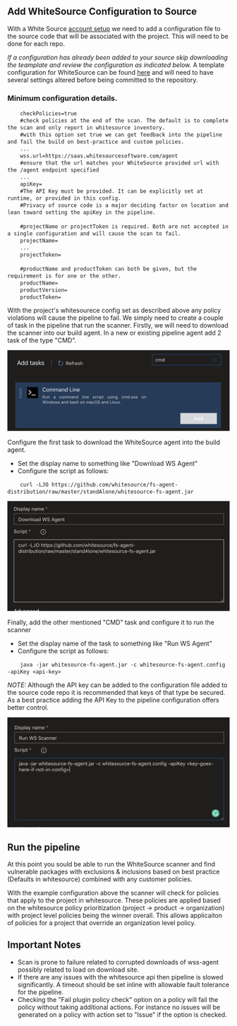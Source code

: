 ## Add WhiteSource Configuration to Source

With a White Source [account setup](./WhiteSource-Setup.md) we need to add a configuration file to the source code that will be associated with the project. This will need to be done for each repo. 

_If a configuration has already been added to your source skip downloading the teamplate and review the configuration as indicated below._ A template configuration for WhiteSource can be found [here](https://s3.amazonaws.com/unified-agent/wss-unified-agent.config) and will need to have several settings altered before being committed to the repository.

### Minimum configuration details. 

```
    checkPolicies=true 
    #check policies at the end of the scan. The default is to complete the scan and only report in whitesource inventory. 
    #with this option set true we can get feedback into the pipeline and fail the build on best-practice and custom policies.  
    ...
    wss.url=https://saas.whitesourcesoftware.com/agent 
    #ensure that the url matches your WhiteSource provided url with the /agent endpoint specified
    ...
    apiKey= 
    #The API Key must be provided. It can be explicitly set at runtime, or provided in this config. 
    #Privacy of source code is a major deciding factor on location and lean toward setting the apiKey in the pipeline. 

    #projectName or projectToken is required. Both are not accepted in a single configuration and will cause the scan to fail. 
    projectName=
    ...
    projectToken=
   
    #productName and productToken can both be given, but the requirement is for one or the other. 
    productName=
    productVersion=
    productToken=
```

With the project's whitesourece config set as described above any policy violations will cause the pipeline to fail. We simply need to create a couple of task in the pipeline that run the scanner. Firstly, we will need to download the scanner into our build agent. In a new or existing pipeline agent add 2 task of the type "CMD". 

![add cmd task](images/add-cmd.png)

Configure the first task to download the WhiteSource agent into the build agent. 
 - Set the display name to something like "Download WS Agent"
 - Configure the script as follows: 

```
    curl -LJO https://github.com/whitesource/fs-agent-distribution/raw/master/standAlone/whitesource-fs-agent.jar
```
![download WS agent](images/agent-download.png)

Finally, add the other mentioned "CMD" task and configure it to run the scanner

 - Set the display name of the task to something like "Run WS Agent"
 - Configure the script as follows: 

```
    java -jar whitesource-fs-agent.jar -c whitesource-fs-agent.config -apiKey <api-key>
```
*NOTE:* Although the API key can be added to the configuration file added to the source code repo it is recommended that keys of that type be secured. As a best practice adding the API Key to the pipeline configuration offers better control. 

![run the WS scanner](images/run-scanner.png)

## Run the pipeline

At this point you sould be able to run the WhiteSource scanner and find vulnerable packages with exclusions & inclusions based on best practice (Defaults in whitesource) combined with any customer policies. 

With the example configuration above the scanner will check for policies that apply to the project in whitesource. These policies are applied based on the whitesource policy prioritization (project -> product -> organization) with project level policies being the winner overall. This allows applicaiton of policies for a project that override an organization level policy. 

## Important Notes

 - Scan is prone to failure related to corrupted downloads of wss-agent possibly related to load on download site. 
 - If there are any issues with the whitesource api then pipeline is slowed significantly. A timeout should be set inline with allowable fault tolerance for the pipeline. 
 - Checking the "Fail plugin policy check" option on a policy will fail the policy without taking additional actions. For instance no issues will be generated on a policy with action set to "Issue" if the option is checked. 